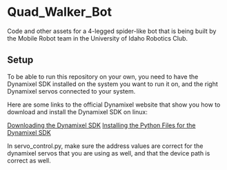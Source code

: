 # Quad_Walker_Bot
Code and other assets for a 4-legged spider-like bot that is being built by the Mobile Robot team in the University of Idaho Robotics Club.

## Setup
To be able to run this repository on your own, you need to have the Dynamixel SDK installed on the system you want to run it on, and the right Dynamixel servos connected to your system.

Here are some links to the official Dynamixel website that show you how to download and install the Dynamixel SDK on linux:

[Downloading the Dynamixel SDK](https://emanual.robotis.com/docs/en/software/dynamixel/dynamixel_sdk/download/)
[Installing the Python Files for the Dynamixel SDK](https://emanual.robotis.com/docs/en/software/dynamixel/dynamixel_sdk/library_setup/python_linux/)

In servo_control.py, make sure the address values are correct for the dynamixel servos that you are using as well, and that the device path is correct as well.